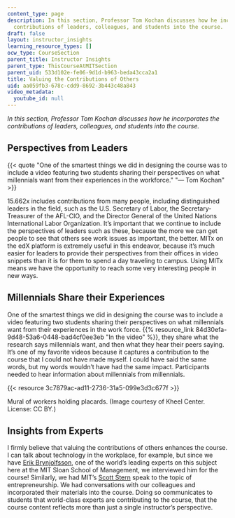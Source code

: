```yaml
---
content_type: page
description: In this section, Professor Tom Kochan discusses how he incorporates the
  contributions of leaders, colleagues, and students into the course.
draft: false
layout: instructor_insights
learning_resource_types: []
ocw_type: CourseSection
parent_title: Instructor Insights
parent_type: ThisCourseAtMITSection
parent_uid: 533d102e-fe06-9d1d-b963-beda43cca2a1
title: Valuing the Contributions of Others
uid: aa059fb3-678c-cdd9-8692-3b443c48a843
video_metadata:
  youtube_id: null
---
```

*In this section, Professor Tom Kochan discusses how he incorporates the contributions of leaders, colleagues, and students into the course.*

## Perspectives from Leaders

{{< quote "One of the smartest things we did in designing the course was to include a video featuring two students sharing their perspectives on what millennials want from their experiences in the workforce." "— Tom Kochan" >}}

15.662x includes contributions from many people, including distinguished leaders in the field, such as the U.S. Secretary of Labor, the Secretary-Treasurer of the AFL-CIO, and the Director General of the United Nations International Labor Organization. It’s important that we continue to include the perspectives of leaders such as these, because the more we can get people to see that others see work issues as important, the better. MITx on the edX platform is extremely useful in this endeavor, because it’s much easier for leaders to provide their perspectives from their offices in video snippets than it is for them to spend a day traveling to campus. Using MITx means we have the opportunity to reach some very interesting people in new ways.

## Millennials Share their Experiences

One of the smartest things we did in designing the course was to include a video featuring two students sharing their perspectives on what millennials want from their experiences in the work force. {{% resource_link 84d30efa-9d48-53a6-0448-bad4cf0ee3eb "In the video" %}}, they share what the research says millennials want, and then what they hear their peers saying. It’s one of my favorite videos because it captures a contribution to the course that I could not have made myself. I could have said the same words, but my words wouldn’t have had the same impact. Participants needed to hear information about millennials from millennials.

{{< resource 3c7879ac-ad11-2736-31a5-099e3d3c677f >}}

Mural of workers holding placards. (Image courtesy of Kheel Center. License: CC BY.)

## Insights from Experts

I firmly believe that valuing the contributions of others enhances the course. I can talk about technology in the workplace, for example, but since we have [Erik Brynjolfsson](https://www.brynjolfsson.com/), one of the world’s leading experts on this subject here at the MIT Sloan School of Management, we interviewed him for the course! Similarly, we had MIT’s [Scott Stern](https://mitsloan.mit.edu/faculty/directory/scott-stern) speak to the topic of entrepreneurship. We had conversations with our colleagues and incorporated their materials into the course. Doing so communicates to students that world-class experts are contributing to the course, that the course content reflects more than just a single instructor’s perspective.